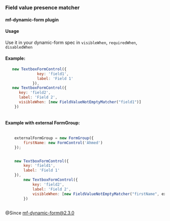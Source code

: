 ### Field value presence matcher
#### mf-dynamic-form plugin

#### Usage
Use it in your dynamic-form spec in `visibleWhen`, `requiredWhen`, `disabledWhen`

#### Example:
```javascript
   new TextboxFormControl({
              key: 'field1',
              label: 'Field 1'
            }), 
   new TextboxFormControl({
      key: 'field2',
      label: 'Field 2',
      visibleWhen: [new FieldValueNotEmptyMatcher("field1")]
    })
            
```

#### Example with external FormGroup:
```javascript

    externalFormGroup = new FormGroup({
        firstName: new FormControl('Ahmed')
    });


    new TextboxFormControl({
        key: 'field1',
        label: 'Field 1'
    }),
        new TextboxFormControl({
            key: 'field2',
            label: 'Field 2',
            visibleWhen: [new FieldValueNotEmptyMatcher("firstName", externalFormGroup)]
        })
            
```

@Since mf-dynamic-form@2.3.0

